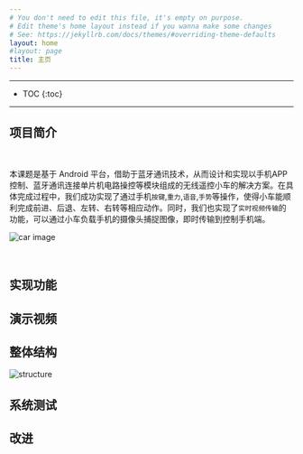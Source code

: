 ```yaml
---
# You don't need to edit this file, it's empty on purpose.
# Edit theme's home layout instead if you wanna make some changes
# See: https://jekyllrb.com/docs/themes/#overriding-theme-defaults
layout: home
#layout: page
title: 主页
---
```

---

* TOC
{:toc}

---

<!-- anchor -->

## 项目简介

<br/>

本课题是基于 Android 平台，借助于蓝牙通讯技术，从而设计和实现以手机APP控制、蓝牙通讯连接单片机电路操控等模块组成的无线遥控小车的解决方案。在具体完成过程中，我们成功实现了通过手机`按键`,`重力`,`语音`,`手势`等操作，使得小车能顺利完成前进、后退、左转、右转等相应动作。同时，我们也实现了`实时视频传输`的功能，可以通过小车负载手机的摄像头捕捉图像，即时传输到控制手机端。

![car image]({{site.baseurl}}/img/intro.jpg)

<br/>

## 实现功能



## 演示视频

<!-- <video src="{{site.cdn.url}}/video1.MTS" controls="true" width="300px"></video> -->

<!-- <br/> -->

<!-- <video src="/assets/video1.MTS" controls="true"></video> -->

## 整体结构

![structure]({{site.baseurl}}/img/structure.png)

## 系统测试

## 改进

<!-- ---

## 开发环境

---





自我评价：总体来说，我们达到了预期目标，并且在测试时顺利实现各个功能。

不足之处：直线行驶时微有偏差； 在局域网络信号较弱时视频欠缺流畅度； 控制端UI界面欠缺美观。

<video src="/img/video1.mp4" controls="true"></video> -->
